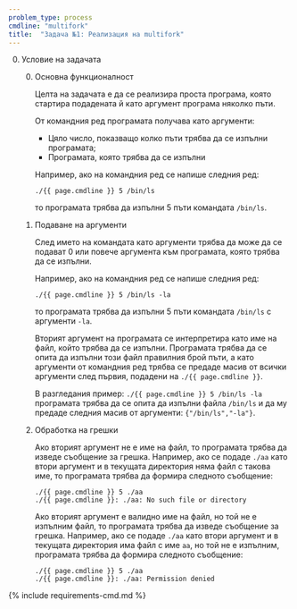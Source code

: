 ```yaml
---
problem_type: process
cmdline: "multifork"
title:  "Задача №1: Реализация на multifork"
---
```

0. Условие на задачата

   0. Основна функционалност

      Целта на задачата е да се реализира проста програма, която стартира подадената й като аргумент програма няколко пъти.

      От командния ред програмата получава като аргументи:
         * Цяло число, показващо колко пъти трябва да се изпълни програмата;
         * Програмата, която трябва да се изпълни

      Например, ако на командния ред се напише следния ред:
      ```
      ./{{ page.cmdline }} 5 /bin/ls
      ```
      то програмата трябва да изпълни 5 пъти командата `/bin/ls`.

   0. Подаване на аргументи

      След името на командата като аргументи трябва да може да се подават 0 или повече аргумента към програмата, която трябва да се изпълни.

      Например, ако на командния ред се напише следния ред:
      ```
      ./{{ page.cmdline }} 5 /bin/ls -la
      ```
      то програмата трябва да изпълни 5 пъти командата `/bin/ls` с аргументи `-la`.

      Вторият аргумент на програмата се интерпретира като име на файл, който трябва да се изпълни. Програмата трябва да се опита да изпълни този файл правилния брой пъти, а като аргументи от командния ред трябва се предаде масив от всички аргументи след първия, подадени на `./{{ page.cmdline }}`.

      В разгледания пример: `./{{ page.cmdline }} 5 /bin/ls -la` програмата трябва да се опита да изпълни файла `/bin/ls` и да му предаде следния масив от аргументи: `{"/bin/ls","-la"}`.

   0. Обработка на грешки

      Ако вторият аргумент не е име на файл, то програмата трябва да изведе съобщение за грешка. Например, ако се подаде `./aa` като втори аргумент и в текущата директория няма файл с такова име, то програмата трябва да формира следното съобщение:
      ```
      ./{{ page.cmdline }} 5 ./aa
      ./{{ page.cmdline }}: ./aa: No such file or directory
      ```

      Ако вторият аргумент е валидно име на файл, но той не е изпълним файл, то програмата трябва да изведе съобщение за грешка. Например, ако се подаде `./aa` като втори аргумент и в текущата директория има файл с име `aa`, но той не е изпълним, програмата трябва да формира следното съобщение:
      ```
      ./{{ page.cmdline }} 5 ./aa
      ./{{ page.cmdline }}: ./aa: Permission denied
      ```

{% include requirements-cmd.md %}
